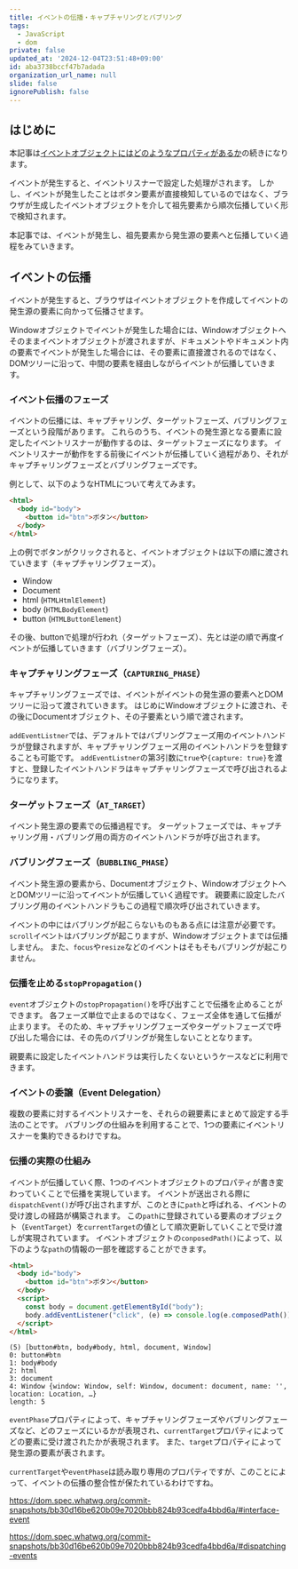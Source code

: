 ```yaml
---
title: イベントの伝播・キャプチャリングとバブリング
tags:
  - JavaScript
  - dom
private: false
updated_at: '2024-12-04T23:51:48+09:00'
id: aba3738bccf47b7adada
organization_url_name: null
slide: false
ignorePublish: false
---
```

## はじめに
本記事は[イベントオブジェクトにはどのようなプロパティがあるか](https://qiita.com/axoloto210/items/930f4a18810419c84470)の続きになります。

イベントが発生すると、イベントリスナーで設定した処理がされます。
しかし、イベントが発生したことはボタン要素が直接検知しているのではなく、ブラウザが生成したイベントオブジェクトを介して祖先要素から順次伝播していく形で検知されます。

本記事では、イベントが発生し、祖先要素から発生源の要素へと伝播していく過程をみていきます。

## イベントの伝播
イベントが発生すると、ブラウザはイベントオブジェクトを作成してイベントの発生源の要素に向かって伝播させます。

Windowオブジェクトでイベントが発生した場合には、Windowオブジェクトへそのままイベントオブジェクトが渡されますが、ドキュメントやドキュメント内の要素でイベントが発生した場合には、その要素に直接渡されるのではなく、DOMツリーに沿って、中間の要素を経由しながらイベントが伝播していきます。
### イベント伝播のフェーズ
イベントの伝播には、キャプチャリング、ターゲットフェーズ、バブリングフェーズという段階があります。
これらのうち、イベントの発生源となる要素に設定したイベントリスナーが動作するのは、ターゲットフェーズになります。
イベントリスナーが動作をする前後にイベントが伝播していく過程があり、それがキャプチャリングフェーズとバブリングフェーズです。

例として、以下のようなHTMLについて考えてみます。
```html
<html>
  <body id="body">
    <button id="btn">ボタン</button>
  </body>
</html>
```
上の例でボタンがクリックされると、イベントオブジェクトは以下の順に渡されていきます（キャプチャリングフェーズ）。
- Window
- Document
- html (`HTMLHtmlElement`)
- body (`HTMLBodyElement`)
- button (`HTMLButtonElement`)

その後、buttonで処理が行われ（ターゲットフェーズ）、先とは逆の順で再度イベントが伝播していきます（バブリングフェーズ）。


### キャプチャリングフェーズ（`CAPTURING_PHASE`）
キャプチャリングフェーズでは、イベントがイベントの発生源の要素へとDOMツリーに沿って渡されていきます。
はじめにWindowオブジェクトに渡され、その後にDocumentオブジェクト、その子要素という順で渡されます。

`addEventListner`では、デフォルトではバブリングフェーズ用のイベントハンドラが登録されますが、キャプチャリングフェーズ用のイベントハンドラを登録することも可能です。
`addEventListner`の第3引数に`true`や`{capture: true}`を渡すと、登録したイベントハンドラはキャプチャリングフェーズで呼び出されるようになります。

### ターゲットフェーズ（`AT_TARGET`）
イベント発生源の要素での伝播過程です。
ターゲットフェーズでは、キャプチャリング用・バブリング用の両方のイベントハンドラが呼び出されます。

### バブリングフェーズ（`BUBBLING_PHASE`）
イベント発生源の要素から、Documentオブジェクト、WindowオブジェクトへとDOMツリーに沿ってイベントが伝播していく過程です。
親要素に設定したバブリング用のイベントハンドラもこの過程で順次呼び出されていきます。

イベントの中にはバブリングが起こらないものもある点には注意が必要です。
`scroll`イベントはバブリングが起こりますが、Windowオブジェクトまでは伝播しません。
また、`focus`や`resize`などのイベントはそもそもバブリングが起こりません。

### 伝播を止める`stopPropagation()`
`event`オブジェクトの`stopPropagation()`を呼び出すことで伝播を止めることができます。
各フェーズ単位で止まるのではなく、フェーズ全体を通して伝播が止まります。
そのため、キャプチャリングフェーズやターゲットフェーズで呼び出した場合には、その先のバブリングが発生しないこととなります。

親要素に設定したイベントハンドラは実行したくないというケースなどに利用できます。

### イベントの委譲（Event Delegation）
複数の要素に対するイベントリスナーを、それらの親要素にまとめて設定する手法のことです。
バブリングの仕組みを利用することで、1つの要素にイベントリスナーを集約できるわけですね。

### 伝播の実際の仕組み
イベントが伝播していく際、1つのイベントオブジェクトのプロパティが書き変わっていくことで伝播を実現しています。
イベントが送出される際に`dispatchEvent()`が呼び出されますが、このときに`path`と呼ばれる、イベントの受け渡しの経路が構築されます。
この`path`に登録されている要素のオブジェクト（`EventTarget`）を`currentTarget`の値として順次更新していくことで受け渡しが実現されています。
イベントオブジェクトの`conposedPath()`によって、以下のような`path`の情報の一部を確認することができます。
```html
<html>
  <body id="body">
    <button id="btn">ボタン</button>
  </body>
  <script>
    const body = document.getElementById("body");
    body.addEventListener("click", (e) => console.log(e.composedPath()));
  </script>
</html>

```
```
(5) [button#btn, body#body, html, document, Window]
0: button#btn
1: body#body
2: html
3: document
4: Window {window: Window, self: Window, document: document, name: '', location: Location, …}
length: 5
```

`eventPhase`プロパティによって、キャプチャリングフェーズやバブリングフェーズなど、どのフェーズにいるかが表現され、`currentTarget`プロパティによってどの要素に受け渡されたかが表現されます。
また、`target`プロパティによって発生源の要素が表されます。

`currentTarget`や`eventPhase`は読み取り専用のプロパティですが、このことによって、イベントの伝播の整合性が保たれているわけですね。

https://dom.spec.whatwg.org/commit-snapshots/bb30d16be620b09e7020bbb824b93cedfa4bbd6a/#interface-event

https://dom.spec.whatwg.org/commit-snapshots/bb30d16be620b09e7020bbb824b93cedfa4bbd6a/#dispatching-events
